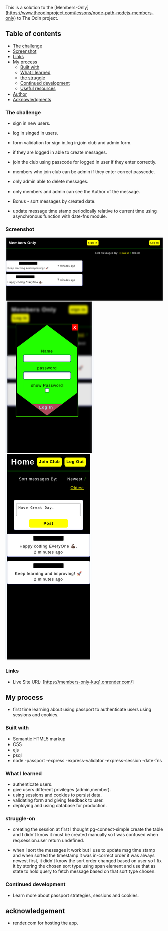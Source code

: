 This is a solution to the [Members-Only] (https://www.theodinproject.com/lessons/node-path-nodejs-members-only) to The Odin project.

## Table of contents

- [The challenge](#the-challenge)
- [Screenshot](#screenshot)
- [Links](#links)
- [My process](#my-process)
  - [Built with](#built-with)
  - [What I learned](#what-i-learned)
  - [the struggle ](#struggle-on)
  - [Continued development](#continued-development)
  - [Useful resources](#useful-resources)
- [Author](#author)
- [Acknowledgments](#acknowledgments)

### The challenge

- sign in new users.
- log in singed in users.
- form validation for sign in,log in,join club and admin form.
- if they are logged in able to create messages.
- join the club using passcode for logged in user if they enter correctly.
- members who join club can be admin if they enter correct passcode.
- only admin able to delete messages.
- only members and admin can see the Author of the message.

- Bonus - sort messages by created date.
- update message time stamp periodically relative to current time using asynchronous function with date-fns module.

### Screenshot

![Desktop Homepage](./public/assets/screenshot/desktop-homepage.png)
![Login Form](./public/assets/screenshot/log-in-form.png)
![Mobile Page](./public/assets/screenshot/mobile-page.png)

### Links

- Live Site URL: [https://members-only-kuq1.onrender.com/]

## My process

- first time learning about using passport to authenticate users using sessions and cookies.

### Built with

- Semantic HTML5 markup
- CSS
- ejs
- psql
- node
  -passport
  -express
  -express-validator
  -express-session
  -date-fns

### What I learned

- authenticate users.
- give users different privileges (admin,member).
- using sessions and cookies to persist data.
- validating form and giving feedback to user.
- deploying and using database for production.

### struggle-on

- creating the session at first I thought pg-connect-simple create the table and I didn't know it must be created manually so I was confused when req.session.user return undefined.

- when I sort the messages it work but I use to update msg time stamp and when sorted the timestamp it was in-correct order it was always newest first, it didn't know the sort order changed based on user so I fix it by storing the chosen sort type using span element and use that as state to hold query to fetch message based on that sort type chosen.

### Continued development

- Learn more about passport strategies, sessions and cookies.

## acknowledgement

- render.com for hosting the app.
